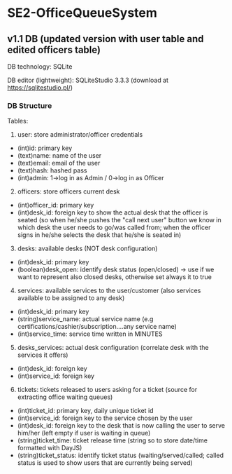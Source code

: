 # SE2-OfficeQueueSystem #

## v1.1 DB (updated version with user table and edited officers table) ##

DB technology: SQLite

DB editor (lightweight): SQLiteStudio 3.3.3 (download at https://sqlitestudio.pl/)

### DB Structure
Tables:
1. user: store administrator/officer credentials
  - (int)id: primary key
  - (text)name: name of the user
  - (text)email: email of the user
  - (text)hash: hashed pass
  - (int)admin: 1->log in as Admin / 0->log in as Officer

2. officers: store officers current desk
  - (int)officer_id: primary key
  - (int)desk_id: foreign key to show the actual desk that the officer is seated (so when he/she pushes the "call next user" button we know in which desk the user needs to go/was called from; when the officer signs in he/she selects the desk that he/she is seated in)

3. desks: available desks (NOT desk configuration)
  - (int)desk_id: primary key
  - (boolean)desk_open: identify desk status (open/closed) -> use if we want to represent also closed desks, otherwise set always it to true

4. services: available services to the user/customer (also services available to be assigned to any desk)
  - (int)desk_id: primary key
  - (string)service_name: actual service name (e.g certifications/cashier/subscription....any service name)
  - (int)service_time: service time written in MINUTES

5. desks_services: actual desk configuration (correlate desk with the services it offers)
  - (int)desk_id: foreign key
  - (int)service_id: foreign key

6. tickets: tickets released to users asking for a ticket (source for extracting office waiting queues)
  - (int)ticket_id: primary key, daily unique ticket id
  - (int)service_id: foreign key to the service chosen by the user
  - (int)desk_id: foreign key to the desk that is now calling the user to serve him/her (left empty if user is waiting in queue)
  - (string)ticket_time: ticket release time (string so to store date/time formatted with DayJS)
  - (string)ticket_status: identify ticket status (waiting/served/called; called status is used to show users that are currently being served)



